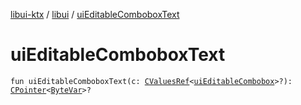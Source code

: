 [libui-ktx](../index.md) / [libui](index.md) / [uiEditableComboboxText](./ui-editable-combobox-text.md)

# uiEditableComboboxText

`fun uiEditableComboboxText(c: `[`CValuesRef`](../kotlinx.cinterop/-c-values-ref/index.md)`<`[`uiEditableCombobox`](ui-editable-combobox.md)`>?): `[`CPointer`](../kotlinx.cinterop/-c-pointer/index.md)`<`[`ByteVar`](../kotlinx.cinterop/-byte-var.md)`>?`